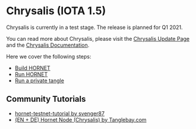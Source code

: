 # Chrysalis (IOTA 1.5)

Chrysalis is currently in a test stage. The release is planned for Q1 2021.

You can read more about Chrysalis, please visit the [Chrysalis Update Page](https://chrysalis.iota.org/) and the [Chrysalis Documentation](https://chrysalis.docs.iota.org/).

Here we cover the following steps:

- [Build HORNET](./build.md)
- [Run HORNET](./run.md)
- [Run a private tangle](./private_tangle.md)

## Community Tutorials

- <a href="https://github.com/svenger87/hornet-alphanet-tutorial" target="_blank">hornet-testnet-tutorial by svenger87</a>
- <a href="https://tanglebay.com/article/6-hornet-node-chrysalis/" target="_blank">(EN + DE) Hornet Node (Chrysalis) by Tanglebay.com</a>
